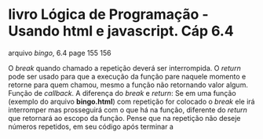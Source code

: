 # livro Lógica de Programação - Usando html e javascript. Cáp 6.4
arquivo *bingo*, 6.4 page 155 156

O *break* quando chamado a repetição deverá ser interrompida.
O *return* pode ser usado para que a execução da função pare naquele momento e retorne para quem chamou, mesmo a função não retornando valor algum.
Função de *callback*.
A diferença do *break* e *return*: Se em uma função (exemplo do arquivo **bingo.html**) com repetição for colocado o *break* ele irá interromper mas prosseguirá com o que há na função, diferente do *return* que retornará ao escopo da função. Pense que na repetição não deseje números repetidos, em seu código após terminar a 
